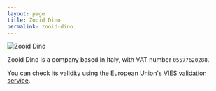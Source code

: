 ```yaml
---
layout: page
title: Zooid Dino
permalink: zooid-dino
---
```


<img class="mx-auto" src="{{ site.baseurl }}/assets/img/jobs/zooid-dino.png" alt="Zooid Dino">

Zooid Dino is a company based in Italy, with VAT number `05577620288`.

You can check its validity using the European Union's [VIES validation service](https://ec.europa.eu/taxation_customs/vies/#/vat-validation).